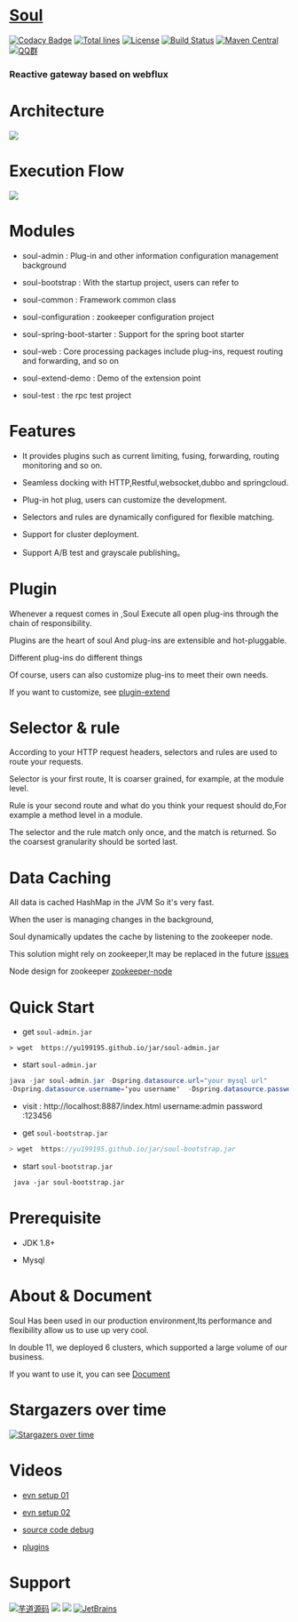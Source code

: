 # [Soul](https://dromara.org)

[![Codacy Badge](https://api.codacy.com/project/badge/Grade/4367ffad5b434b7e8078b3a68cc6398d)](https://www.codacy.com/app/yu199195/soul?utm_source=github.com&amp;utm_medium=referral&amp;utm_content=Dromara/soul&amp;utm_campaign=Badge_Grade)
[![Total lines](https://tokei.rs/b1/github/Dromara/soul?category=lines)](https://github.com/Dromara/soul)
[![License](https://img.shields.io/badge/License-Apache%202.0-blue.svg?label=license)](https://github.com/Dromara/soul/blob/master/LICENSE)
[![Build Status](https://travis-ci.org/Dromara/soul.svg?branch=master)](https://travis-ci.org/Dromara/soul)
[![Maven Central](https://img.shields.io/maven-central/v/org.dromara/soul.svg?label=maven%20central)](http://search.maven.org/#search%7Cga%7C1%7Cg%3A%22org.dromara%22%20AND%soul)
[![QQ群](https://img.shields.io/badge/chat-on%20QQ-ff69b4.svg?style=flat-square)](https://shang.qq.com/wpa/qunwpa?idkey=03bbb6f74b3257989316c0a8cf07cec117314dbdfe4fa7a20870b298b7db2c3b)


### Reactive gateway based on webflux

# Architecture
 
 ![](https://yu199195.github.io/images/soul/soul-framework.png)  
  
# Execution Flow
 
 ![](https://yu199195.github.io/images/soul/soul-handler.png)
  
# Modules

 * soul-admin : Plug-in and other information configuration management background
 
 * soul-bootstrap : With the startup project, users can refer to
 
 * soul-common :  Framework common class
 
 * soul-configuration : zookeeper configuration project
 
 * soul-spring-boot-starter : Support for the spring boot starter
 
 * soul-web : Core processing packages include plug-ins, request routing and forwarding, and so on
 
 * soul-extend-demo : Demo of the extension point
 
 * soul-test : the rpc test project

# Features

   * It provides plugins such as current limiting, fusing, forwarding, routing monitoring and so on.
   
   * Seamless docking with HTTP,Restful,websocket,dubbo and springcloud.
   
   * Plug-in hot plug, users can customize the development.
   
   * Selectors and rules are dynamically configured for flexible matching.

   * Support for cluster deployment.
   
   * Support A/B test and grayscale publishing。
   

# Plugin

 Whenever a request comes in ,Soul Execute all open plug-ins through the chain of responsibility.
 
 Plugins are the heart of soul And plug-ins are extensible and hot-pluggable.
 
 Different plug-ins do different things 
 
 Of course, users can also customize plug-ins to meet their own needs.
 
 If you want to customize, see [plugin-extend](https://dromara.org/website/zh-cn/docs/soul/extend.html)
 

# Selector & rule 

  According to your HTTP request headers, selectors and rules are used to route your requests.
  
  Selector is your first route, It is coarser grained, for example, at the module level.
  
  Rule is your second route and what do you think your request should do,For example a method level in a module.
  
  The selector and the rule match only once, and the match is returned. So the coarsest granularity should be sorted last.
   
  
# Data Caching 
 
  All data is cached HashMap in the JVM So it's very fast.
  
  When the user is managing changes in the background,
  
  Soul dynamically updates the cache by listening to the zookeeper node.
  
  This solution might rely on zookeeper,It may be replaced in the future [issues](https://github.com/Dromara/soul/issues/35)
  
  Node design for zookeeper [zookeeper-node](https://dromara.org/website/zh-cn/docs/soul/config.html)
 
# Quick Start
 * get `soul-admin.jar`
 
```
> wget  https://yu199195.github.io/jar/soul-admin.jar
```

* start `soul-admin.jar`
```java
java -jar soul-admin.jar -Dspring.datasource.url="your mysql url"  
-Dspring.datasource.username='you username'  -Dspring.datasource.password='you password'
```
* visit : http://localhost:8887/index.html  username:admin  password :123456

* get `soul-bootstrap.jar`

```java
> wget  https://yu199195.github.io/jar/soul-bootstrap.jar
```

*  start `soul-bootstrap.jar`  

```xml
 java -jar soul-bootstrap.jar
```

# Prerequisite
 
   * JDK 1.8+
   
   * Mysql
   
# About & Document
  
   Soul Has been used in our production environment,Its performance and flexibility allow us to use up very cool.
   
   In double 11, we deployed 6 clusters, which supported a large volume of our business.
   
   If you want to use it, you can see [Document](https://dromara.org/website/zh-cn/docs/soul/soul.html)
        
# Stargazers over time

[![Stargazers over time](https://starchart.cc/Dromara/soul.svg)](https://starchart.cc/Dromara/soul)

# Videos

* [evn setup 01 ](http://www.iqiyi.com/w_19s6521605.html)

* [evn setup 02 ](http://www.iqiyi.com/w_19s65203ap.html)

* [source code debug](http://www.iqiyi.com/w_19s650tbol.html)

* [plugins](http://www.iqiyi.com/w_19s651zyo9.html)

# Support  

 [![芋道源码](http://www.iocoder.cn/images/common/erweima.jpg)](http://www.iocoder.cn/?from=soul) ![](https://yu199195.github.io/images/public.jpg)  ![](https://yu199195.github.io/images/soul-qq.png)   [![JetBrains](https://yu199195.github.io/images/jetbrains.svg)](https://www.jetbrains.com/?from=soul)
  
 
 